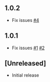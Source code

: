 ## 1.0.2
 - Fix issues [#4](https://github.com/ludorival/vscode-preview-jsdoc/issues/4)
## 1.0.1
 - Fix issues [#1](https://github.com/ludorival/vscode-preview-jsdoc/issues/1) [#2](https://github.com/ludorival/vscode-preview-jsdoc/issues/2)

## [Unreleased]
- Initial release